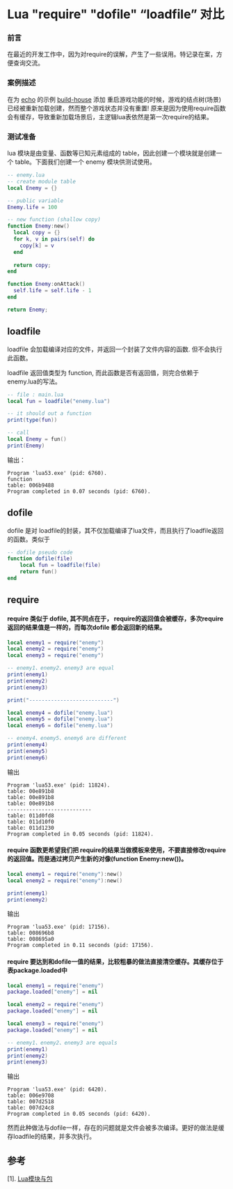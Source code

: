 # Lua "require" "dofile" “loadfile” 对比
### 前言
在最近的开发工作中，因为对require的误解，产生了一些误用。特记录在案，方便查询交流。

### 案例描述
在为 [echo](https://github.com/timi-liuliang/echo) 的示例 [build-house](https://github.com/timi-liuliang/echo-examples/tree/master/build-house) 添加 重启游戏功能的时候，游戏的结点树(场景)已经被重新加载创建，然而整个游戏状态并没有重置! 原来是因为使用require函数会有缓存，导致重新加载场景后，主逻辑lua表依然是第一次require的结果。 

### 测试准备
lua 模块是由变量、函数等已知元素组成的 table，因此创建一个模块就是创建一个 table。下面我们创建一个 enemy 模块供测试使用。
```lua
-- enemy.lua
-- create module table
local Enemy = {}

-- public variable
Enemy.life = 100

-- new function (shallow copy)
function Enemy:new()
  local copy = {}
  for k, v in pairs(self) do
    copy[k] = v
  end
  
  return copy;
end

function Enemy:onAttack()
  self.life = self.life - 1
end

return Enemy;
```

## loadfile
loadfile 会加载编译对应的文件，并返回一个封装了文件内容的函数. 但不会执行此函数。

loadfile 返回值类型为 function, 而此函数是否有返回值，则完合依赖于enemy.lua的写法。
```lua
-- file : main.lua
local fun = loadfile("enemy.lua")

-- it should out a function
print(type(fun))

-- call 
local Enemy = fun()
print(Enemy)
```
输出：
```  
Program 'lua53.exe' (pid: 6760).
function
table: 006b9488
Program completed in 0.07 seconds (pid: 6760).
```

## dofile
dofile 是对 loadfile的封装，其不仅加载编译了lua文件，而且执行了loadfile返回的函数。类似于
```lua
-- dofile pseudo code
function dofile(file)
    local fun = loadfile(file)
    return fun()  
end
```

## require
#### require 类似于 dofile, 其不同点在于， require的返回值会被缓存，多次require 返回的结果值是一样的，而每次dofile 都会返回新的结果。
```lua
local enemy1 = require("enemy")
local enemy2 = require("enemy")
local enemy3 = require("enemy")

-- enemy1、enemy2、enemy3 are equal
print(enemy1)
print(enemy2)
print(enemy3)

print("---------------------------")

local enemy4 = dofile("enemy.lua")
local enemy5 = dofile("enemy.lua")
local enemy6 = dofile("enemy.lua")

-- enemy4、enemy5、enemy6 are different
print(enemy4)
print(enemy5)
print(enemy6)
```
输出
```
Program 'lua53.exe' (pid: 11824).
table: 00e891b8
table: 00e891b8
table: 00e891b8
---------------------------
table: 011d0fd8
table: 011d10f0
table: 011d1230
Program completed in 0.05 seconds (pid: 11824).
```

#### require 函数更希望我们把 require的结果当做模板来使用，不要直接修改require的返回值。而是通过拷贝产生新的对像(function Enemy:new())。
```lua
local enemy1 = require("enemy"):new()
local enemy2 = require("enemy"):new()

print(enemy1)
print(enemy2)
```
输出
```
Program 'lua53.exe' (pid: 17156).
table: 008696b8
table: 008695a0
Program completed in 0.11 seconds (pid: 17156).
```

#### require 要达到和dofile一值的结果，比较粗暴的做法直接清空缓存。其缓存位于表package.loaded中
```lua
local enemy1 = require("enemy")
package.loaded["enemy"] = nil

local enemy2 = require("enemy")
package.loaded["enemy"] = nil

local enemy3 = require("enemy")
package.loaded["enemy"] = nil

-- enemy1、enemy2、enemy3 are equals
print(enemy1)
print(enemy2)
print(enemy3)
```
输出
```
Program 'lua53.exe' (pid: 6420).
table: 006e9708
table: 007d2518
table: 007d24c8
Program completed in 0.05 seconds (pid: 6420).
```

然而此种做法与dofile一样，存在的问题就是文件会被多次编译。更好的做法是缓存loadfile的结果，并多次执行。   

## 参考
[1]. [Lua模块与包](https://www.runoob.com/lua/lua-modules-packages.html)

